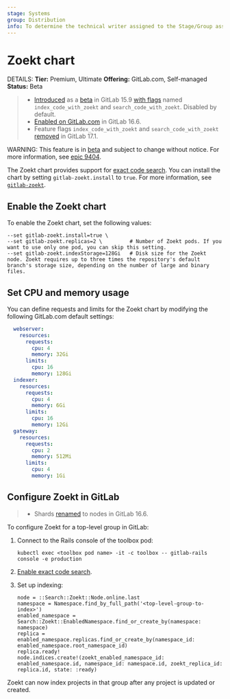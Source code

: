 ```yaml
---
stage: Systems
group: Distribution
info: To determine the technical writer assigned to the Stage/Group associated with this page, see https://handbook.gitlab.com/handbook/product/ux/technical-writing/#assignments
---
```


# Zoekt chart

DETAILS:
**Tier:** Premium, Ultimate
**Offering:** GitLab.com, Self-managed
**Status:** Beta

> - [Introduced](https://gitlab.com/gitlab-org/gitlab/-/merge_requests/105049) as a [beta](https://docs.gitlab.com/ee/policy/development_stages_support.html#beta) in GitLab 15.9 [with flags](https://docs.gitlab.com/ee/administration/feature_flags.html) named `index_code_with_zoekt` and `search_code_with_zoekt`. Disabled by default.
> - [Enabled on GitLab.com](https://gitlab.com/gitlab-org/gitlab/-/issues/388519) in GitLab 16.6.
> - Feature flags `index_code_with_zoekt` and `search_code_with_zoekt` [removed](https://gitlab.com/gitlab-org/gitlab/-/merge_requests/148378) in GitLab 17.1.

WARNING:
This feature is in [beta](https://docs.gitlab.com/ee/policy/development_stages_support.html#beta) and subject to change without notice.
For more information, see [epic 9404](https://gitlab.com/groups/gitlab-org/-/epics/9404).

The Zoekt chart provides support for
[exact code search](https://docs.gitlab.com/ee/user/search/exact_code_search.html).
You can install the chart by setting `gitlab-zoekt.install` to `true`.
For more information, see [`gitlab-zoekt`](https://gitlab.com/gitlab-org/cloud-native/charts/gitlab-zoekt).

## Enable the Zoekt chart

To enable the Zoekt chart, set the following values:

```shell
--set gitlab-zoekt.install=true \
--set gitlab-zoekt.replicas=2 \         # Number of Zoekt pods. If you want to use only one pod, you can skip this setting.
--set gitlab-zoekt.indexStorage=128Gi   # Disk size for the Zoekt node. Zoekt requires up to three times the repository's default branch's storage size, depending on the number of large and binary files.
```

## Set CPU and memory usage

You can define requests and limits for the Zoekt chart by modifying the following GitLab.com default settings:

```yaml
  webserver:
    resources:
      requests:
        cpu: 4
        memory: 32Gi
      limits:
        cpu: 16
        memory: 128Gi
  indexer:
    resources:
      requests:
        cpu: 4
        memory: 6Gi
      limits:
        cpu: 16
        memory: 12Gi
  gateway:
    resources:
      requests:
        cpu: 2
        memory: 512Mi
      limits:
        cpu: 4
        memory: 1Gi
```

## Configure Zoekt in GitLab

> - Shards [renamed](https://gitlab.com/gitlab-org/gitlab/-/merge_requests/134717) to nodes in GitLab 16.6.

To configure Zoekt for a top-level group in GitLab:

1. Connect to the Rails console of the toolbox pod:

   ```shell
   kubectl exec <toolbox pod name> -it -c toolbox -- gitlab-rails console -e production
   ```

1. [Enable exact code search](https://docs.gitlab.com/ee/integration/exact_code_search/zoekt.html#enable-exact-code-search).
1. Set up indexing:

   ```shell
   node = ::Search::Zoekt::Node.online.last
   namespace = Namespace.find_by_full_path('<top-level-group-to-index>')
   enabled_namespace = Search::Zoekt::EnabledNamespace.find_or_create_by(namespace: namespace)
   replica = enabled_namespace.replicas.find_or_create_by(namespace_id: enabled_namespace.root_namespace_id)
   replica.ready!
   node.indices.create!(zoekt_enabled_namespace_id: enabled_namespace.id, namespace_id: namespace.id, zoekt_replica_id: replica.id, state: :ready)
   ```

Zoekt can now index projects in that group after any project is updated or created.
